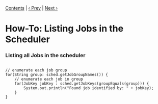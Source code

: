 
<div class="secNavPanel"><a href=".">Contents</a> | <a href="JobInitPlugin.md">&lsaquo;&nbsp;Prev</a> | <a href="ListTriggers.md">Next&nbsp;&rsaquo;</a></div>





# How-To: Listing Jobs in the Scheduler

### Listing all Jobs in the scheduler

<pre class="prettyprint highlight"><code class="language-java" data-lang="java">
// enumerate each job group
for(String group: sched.getJobGroupNames()) {
    // enumerate each job in group
    for(JobKey jobKey : sched.getJobKeys(groupEquals(group))) {
        System.out.println("Found job identified by: " + jobKey);
    }
}
</code></pre>
